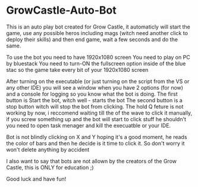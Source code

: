 # GrowCastle-Auto-Bot
This is an auto play bot created for Grow Castle, it automaticly will start the game, use any possible heros including mags (witch need another click to deploy their skills) and then end game, wait a few seconds and do the same. 

To use the bot you need to have 1920x1080 screen
You need to play on PC by bluestack
You need to turn-ON the fullscreen option inside of the blue stac so the game take every bit of your 1920x1080 screen

After turning on the executable (or just turning on the script from the VS or any other IDE) you will see a window when you have 2 options (for now) and a console for logging so you know what the bot is doing.
The first button is Start the bot, witch well - starts the bot
The second button is a stop button witch will stop the bot from clicking.
The hold Q feture is not working by now, i reccomend waiting till the of the wave to click it manually, if you screw something up and the bot will start to click stuff he shouldn't you need to open task menager and kill the execuatble or your IDE.

Bot is not blindly clicking on X and Y hoping it's a good moment, he reads the color of bars and then he decide is it time to click it. So don't worry it won't delete anything by accident

I also want to say that bots are not allown by the creators of the Grow Castle, this is ONLY for education ;)

Good luck and have fun!
